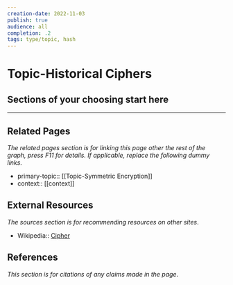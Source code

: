 ```yaml
---
creation-date: 2022-11-03
publish: true
audience: all
completion: .2
tags: type/topic, hash
---
```

# Topic-Historical Ciphers

## Sections of your choosing start here

---
## Related Pages
*The related pages section is for linking this page other the rest of the graph, press F11 for details. If applicable, replace the following dummy links.*
- primary-topic:: [[Topic-Symmetric Encryption]]
- context:: \[\[context\]\]

## External Resources
*The sources section is for recommending resources on other sites*.
- Wikipedia:: [Cipher](https://en.wikipedia.org/wiki/Cipher)

## References
*This section is for citations of any claims made in the page*.